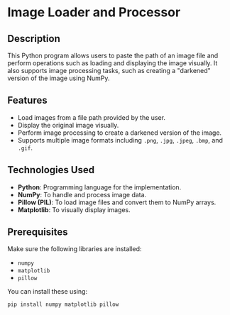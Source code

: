 # Image Loader and Processor

## Description
This Python program allows users to paste the path of an image file and perform operations such as loading and displaying the image visually. It also supports image processing tasks, such as creating a "darkened" version of the image using NumPy.

## Features
- Load images from a file path provided by the user.
- Display the original image visually.
- Perform image processing to create a darkened version of the image.
- Supports multiple image formats including `.png`, `.jpg`, `.jpeg`, `.bmp`, and `.gif`.

## Technologies Used
- **Python**: Programming language for the implementation.
- **NumPy**: To handle and process image data.
- **Pillow (PIL)**: To load image files and convert them to NumPy arrays.
- **Matplotlib**: To visually display images.

## Prerequisites
Make sure the following libraries are installed:
- `numpy`
- `matplotlib`
- `pillow`

You can install these using:
```bash
pip install numpy matplotlib pillow
